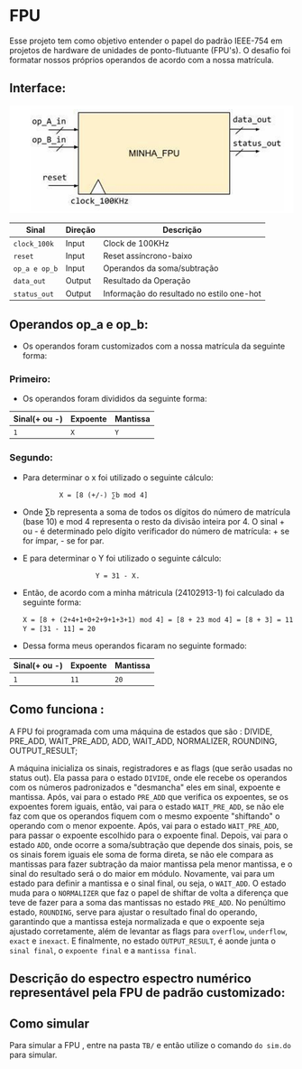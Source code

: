 # FPU
Esse projeto tem como objetivo entender o papel do padrão IEEE-754 em projetos de hardware de unidades de ponto-flutuante (FPU's). O desafio foi formatar nossos próprios operandos de acordo com a nossa matrícula.

## Interface:

![alt text]({3D7B944B-E27B-4AC6-AD61-527C23A21FD7}.png)

|    **Sinal**   |   **Direção**   |                 **Descrição**                |
|----------------|-----------------|----------------------------------------------|
|  `clock_100k`  |      Input      |   Clock de 100KHz                            | 
|  `reset`       |      Input      |   Reset assíncrono-baixo                     |
|  `op_a e op_b` |      Input      |   Operandos da soma/subtração                | 
|  `data_out`    |      Output     |   Resultado da Operação                      | 
|  `status_out`  |      Output     |   Informação do resultado no estilo one-hot  | 

## Operandos op_a e op_b:
- Os operandos foram customizados com a nossa matrícula da seguinte forma:

### Primeiro: 
- Os operandos foram divididos da seguinte forma:

| **Sinal(+ ou -)** |  **Expoente**   |   **Mantissa**   |   
|-------------------|-----------------|------------------|
|        `1`        |       `X`       |       `Y`        | 

### Segundo:

- Para determinar o x foi utilizado o seguinte cálculo:

               X = [8 (+/-) ∑b mod 4] 
  
- Onde ∑b representa a soma de todos os dígitos do número de matrícula (base 10) e mod 4 
representa o resto da divisão inteira por 4. O sinal + ou - é determinado pelo dígito 
verificador do número de matrícula: + se for ímpar, - se for par.

- E para determinar o Y foi utilizado o seguinte cálculo:

                        Y = 31 - X.

- Então, de acordo com a minha mátricula (24102913-1) foi calculado da seguinte forma:

      X = [8 + (2+4+1+0+2+9+1+3+1) mod 4] = [8 + 23 mod 4] = [8 + 3] = 11
      Y = [31 - 11] = 20
  
- Dessa forma meus operandos ficaram no seguinte formado:

| **Sinal(+ ou -)** |  **Expoente**   |   **Mantissa**   |   
|-------------------|-----------------|------------------|
|        `1`        |       `11`      |       `20`       | 

## Como funciona :

A FPU foi programada com uma máquina de estados que são :  DIVIDE, PRE_ADD, WAIT_PRE_ADD, ADD, WAIT_ADD, NORMALIZER, ROUNDING, OUTPUT_RESULT; 

A máquina inicializa os sinais, registradores e as flags (que serão usadas no status out). Ela passa para o estado `DIVIDE`, onde ele recebe os operandos com os números padronizados e "desmancha" eles em sinal, expoente e mantissa. Após, vai para o estado `PRE_ADD` que verifica os expoentes, se os expoentes forem iguais, então, vai para o estado `WAIT_PRE_ADD`, se não ele faz com que os operandos fiquem com o mesmo expoente "shiftando" o operando com o menor expoente. Após, vai para o estado `WAIT_PRE_ADD`, para passar o expoente escolhido para o expoente final. Depois, vai para o estado `ADD`, onde ocorre a soma/subtração que depende dos sinais, pois, se os sinais forem iguais ele soma de forma direta, se não ele compara as mantissas para fazer subtração da maior mantissa pela menor mantissa, e o sinal do resultado será o do maior em módulo. Novamente, vai para um estado para definir a mantissa e o sinal final, ou seja, o `WAIT_ADD`. O estado muda para o `NORMALIZER` que faz o papel de shiftar de volta a diferença que teve de fazer para a soma das mantissas no estado `PRE_ADD`. No penúltimo estado, `ROUNDING`, serve para ajustar o resultado final do operando, garantindo que a mantissa esteja normalizada e que o expoente seja ajustado corretamente, além de levantar as flags para `overflow`, `underflow`, `exact` e `inexact`. E finalmente, no estado `OUTPUT_RESULT`, é aonde junta o `sinal final`, o `expoente final` e a `mantissa final`.

## Descrição do espectro espectro numérico representável pela FPU de padrão customizado:

## Como simular
Para simular a FPU , entre na pasta `TB/` e então utilize o comando `do sim.do` para simular. 





